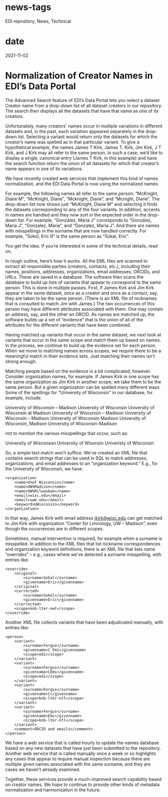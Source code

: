 # news-tags
EDI repository, News, Technical

# date
2021-11-02

# Normalization of Creator Names in EDI’s Data Portal

The Advanced Search feature of EDI’s Data Portal lets you select a dataset Creator name from a drop-down list of all dataset creators in our repository. The search then displays all the datasets that have that name as one of its creators.

Unfortunately, many creators’ names occur in multiple variations in different datasets and, in the past, each variation appeared separately in the drop-down list. Selecting a variant would return only the datasets for which the creator’s name was spelled as in that particular variant. To give a hypothetical example, the names James T Kirk, James T. Kirk, Jim Kirk, J T Kirk, and J Kirk may all refer to the same person. In such a case, we’d like to display a single, canonical entry (James T Kirk, in this example) and have the search function return the union of all datasets for which that creator’s name appears in one of its variations.

We have recently created web services that implement this kind of names normalization, and the EDI Data Portal is now using the normalized names.

For example, the following names all refer to the same person: “McKnight, Diane M”, “McKnight, Diane”, “Mcknight, Diane”, and “Mcnight, Diane”. The drop-down list now shows just “McKnight, Diane M” and selecting it finds the datasets corresponding to any of the four variants. In addition, accents in names are handled and they now sort in the expected order in the drop-down list. For example, “González, Maria J” corresponds to “González, María J”, “Gonzalez, Maria”, and “Gonzalez, Maria J”. And there are names with misspellings in the surname that are now handled correctly. For example, “Sokol, Eric R” is the same person as “Sokal, Eric”.

You get the idea. If you’re interested in some of the technical details, read on.

In rough outline, here’s how it works. All the EML files are scanned to extract all responsible parties (creators, contacts, etc.), including their names, positions, addresses, organizations, email addresses, ORCIDs, and URLs. These are saved in a database. The software then scans the database to build up lists of variants that appear to correspond to the same person. This is done in multiple passes. First, if James Kirk and Jim Kirk appear in the same dataset, once as a creator and once as a contact, say, they are taken to be the same person. (There is an XML file of nicknames that is consulted to match Jim with James.) The two occurrences of this person may have different attributes associated with them. One may contain an address, say, and the other an ORCID. As names are matched up, the software builds up a set of “evidence” that is the union of all of the attributes for the different variants that have been combined.

Having matched up variants that occur in the same dataset, we next look at variants that occur in the same scope and match them up based on names. In the process, we continue to build up the evidence set for each person. When we move to matching names across scopes, we require there to be a meaningful match in their evidence sets. Just matching their names isn’t strong enough.

Matching people based on the evidence is a bit complicated, however. Consider organization names, for example. If James Kirk in one scope has the same organization as Jim Kirk in another scope, we take them to be the same person. But a given organization can be spelled many different ways. Some of the spellings for “University of Wisconsin” in our database, for example, include:

University of Wisconsin – Madison
University of Wisconsin
University of Wisconsin at Madison
University of Wisconsin – Madison
University of Wisconsin – Madison
University of Wisconsin Madison
University of Wisconsin, Madison
University of Wisconsin-Madison

not to mention the various misspellings that occur, such as:

University of Wisconson
University of Wisonsin
Univeristy of Wisconsin

So, a simple text match won’t suffice. We’ve created an XML file that contains search strings that can be used in SQL to match addresses, organizations, and email addresses to an “organization keyword.” E.g., for the University of Wisconsin, we have:

```
<organization>
    <name>U%of Wisconsin</name>
    <name>UW%Madison</name>
    <name>UW%Milwaukee</name>
    <email>wisc.edu</email>
    <email>uwm.edu</email>
    <keyword>UWisconsin</keyword>
</organization>
```

In that way, James Kirk with email address jkirk@wisc.edu can get matched to Jim Kirk with organization “Center for Limnology, UW – Madison”, even though the occurrences are in different scopes.

Sometimes, manual intervention is required, for example when a surname is misspelled. In addition to the XML files that list nickname correspondences and organization keyword definitions, there is an XML file that lists name “overrides” – e.g., cases where we’ve detected a surname misspelling, with entries like:

```
<override>
    <original>
        <surname>Sokal</surname>
        <givenname>Eric</givenname>
    </original>
    <corrected>
        <surname>Sokol</surname>
        <givenname>Eric</givenname>
    </corrected>
    <scope>knb-lter-nwt</scope>
</override>
```

Another XML file collects variants that have been adjudicated manually, with entries like:

```
<person>
    <variant>
        <surname>Fergus</surname>
        <givenname>C Emi</givenname>
        <scope>edi</scope>
    </variant>
    <variant>
        <surname>Fergus</surname>
        <givenname>CEmi</givenname>
        <scope>edi</scope>
    </variant>
    <variant>
        <surname>Fergus</surname>
        <givenname>C</givenname>
        <scope>knb-lter-ntl</scope>
    </variant>
    <variant>
        <surname>Fergus</surname>
        <givenname>Emi</givenname>
        <scope>knb-lter-ntl</scope>
    </variant>
    <comment>ORCID and emails</comment>
</person>
```

We have a web service that is called hourly to update the names database based on any new datasets that have just been submitted to the repository. Another web service that is called manually once a week or so highlights any cases that appear to require manual inspection because there are multiple given names associated with the same surname, and they are cases we haven’t already examined.

Together, these services provide a much-improved search capability based on creator names. We hope to continue to provide other kinds of metadata normalization and harmonization in the future.
